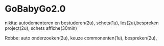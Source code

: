 # GoBabyGo2.0

nikita: autodementeren en bestuderen(2u), schets(1u), les(2u),bespreken project(2u), schets affiche(30min)

Robbe: auto onderzoeken(2u), keuze commonenten(1u), bespreken(2u), 
